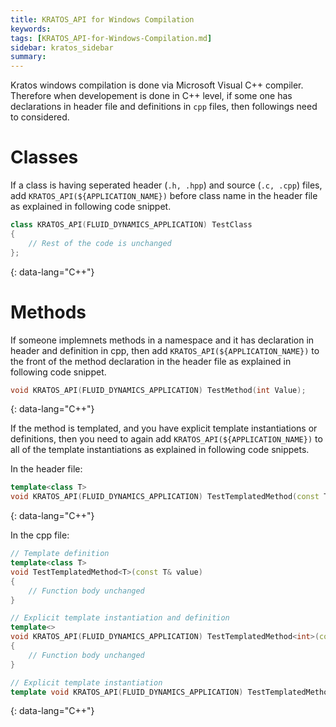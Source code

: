 ```yaml
---
title: KRATOS_API for Windows Compilation
keywords: 
tags: [KRATOS_API-for-Windows-Compilation.md]
sidebar: kratos_sidebar
summary: 
---
```


Kratos windows compilation is done via Microsoft Visual C++ compiler. Therefore when developement is done in C++ level, if some one has declarations in header file and definitions in `cpp` files, then followings need to considered.

# Classes
If a class is having seperated header (`.h, .hpp`) and source (`.c, .cpp`) files, add `KRATOS_API(${APPLICATION_NAME})` before class name in the header file as explained in following code snippet.
```cpp
class KRATOS_API(FLUID_DYNAMICS_APPLICATION) TestClass
{
    // Rest of the code is unchanged
};
```
{: data-lang="C++"}

# Methods
If someone implemnets methods in a namespace and it has declaration in header and definition in cpp, then add `KRATOS_API(${APPLICATION_NAME})` to the front of the method declaration in the header file as explained in following code snippet.
```cpp
void KRATOS_API(FLUID_DYNAMICS_APPLICATION) TestMethod(int Value);
```
{: data-lang="C++"}

If the method is templated, and you have explicit template instantiations or definitions, then you need to again add `KRATOS_API(${APPLICATION_NAME})` to all of the template instantiations as explained in following code snippets.

In the header file:
```cpp
template<class T>
void KRATOS_API(FLUID_DYNAMICS_APPLICATION) TestTemplatedMethod(const T& Value);
```
{: data-lang="C++"}

In the cpp file:
```cpp
// Template definition
template<class T>
void TestTemplatedMethod<T>(const T& value)
{
    // Function body unchanged
}

// Explicit template instantiation and definition
template<>
void KRATOS_API(FLUID_DYNAMICS_APPLICATION) TestTemplatedMethod<int>(const int& Value)
{
    // Function body unchanged
}

// Explicit template instantiation
template void KRATOS_API(FLUID_DYNAMICS_APPLICATION) TestTemplatedMethod<double>(const double&);
```
{: data-lang="C++"}